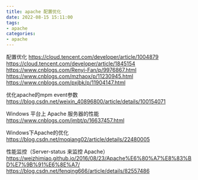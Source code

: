 ```yaml
---
title: apache 配置优化
date: 2022-08-15 15:11:00
tags:
- apache
categories:
- apache
---
```


配置优化
https://cloud.tencent.com/developer/article/1004879
https://cloud.tencent.com/developer/article/1845154
https://www.cnblogs.com/Renyi-Fan/p/9976867.html
https://www.cnblogs.com/mzhaox/p/11230945.html
https://www.cnblogs.com/pxjbk/p/11904147.html

优化apache的mpm event参数
https://blog.csdn.net/weixin_40896800/article/details/100154071

Windows 平台上 Apache 服务器的性能
https://www.cnblogs.com/jmbt/p/16637457.html

Windows下Apache的优化
https://blog.csdn.net/moqiang02/article/details/22480005


性能监控（Server-status 来监控 Apache）
https://weizhimiao.github.io/2016/08/23/Apache%E6%80%A7%E8%83%BD%E7%9B%91%E6%8E%A7/
https://blog.csdn.net/fenqing666/article/details/82557486